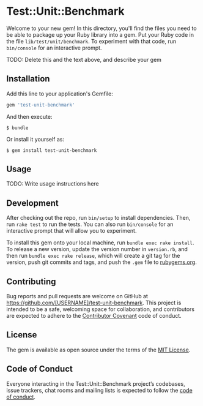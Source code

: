 # Test::Unit::Benchmark

Welcome to your new gem! In this directory, you'll find the files you need to be able to package up your Ruby library into a gem. Put your Ruby code in the file `lib/test/unit/benchmark`. To experiment with that code, run `bin/console` for an interactive prompt.

TODO: Delete this and the text above, and describe your gem

## Installation

Add this line to your application's Gemfile:

```ruby
gem 'test-unit-benchmark'
```

And then execute:

    $ bundle

Or install it yourself as:

    $ gem install test-unit-benchmark

## Usage

TODO: Write usage instructions here

## Development

After checking out the repo, run `bin/setup` to install dependencies. Then, run `rake test` to run the tests. You can also run `bin/console` for an interactive prompt that will allow you to experiment.

To install this gem onto your local machine, run `bundle exec rake install`. To release a new version, update the version number in `version.rb`, and then run `bundle exec rake release`, which will create a git tag for the version, push git commits and tags, and push the `.gem` file to [rubygems.org](https://rubygems.org).

## Contributing

Bug reports and pull requests are welcome on GitHub at https://github.com/[USERNAME]/test-unit-benchmark. This project is intended to be a safe, welcoming space for collaboration, and contributors are expected to adhere to the [Contributor Covenant](http://contributor-covenant.org) code of conduct.

## License

The gem is available as open source under the terms of the [MIT License](https://opensource.org/licenses/MIT).

## Code of Conduct

Everyone interacting in the Test::Unit::Benchmark project’s codebases, issue trackers, chat rooms and mailing lists is expected to follow the [code of conduct](https://github.com/[USERNAME]/test-unit-benchmark/blob/master/CODE_OF_CONDUCT.md).
